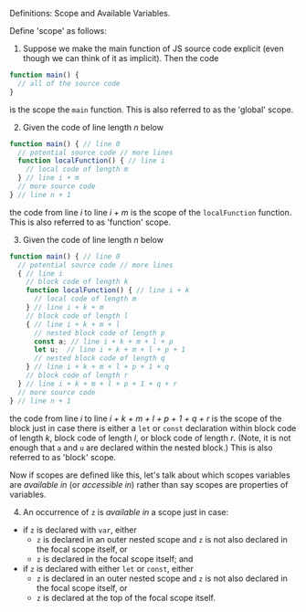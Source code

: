Definitions: Scope and Available Variables.

Define 'scope' as follows:

1. Suppose we make the main function of JS source code explicit (even though we can think of it as implicit). Then the code

```js
function main() {
  // all of the source code
}
```

is the scope the `main` function. This is also referred to as the 'global' scope.

2. Given the code of line length _n_ below

```js
function main() { // line 0
  // potential source code // more lines
  function localFunction() { // line i
    // local code of length m
  } // line i + m
  // more source code
} // line n + 1
```

the code from line _i_ to line _i + m_ is the scope of the `localFunction` function. This is also referred to as 'function' scope.

3. Given the code of line length _n_ below

```js
function main() { // line 0
  // potential source code // more lines
  { // line i
    // block code of length k
    function localFunction() { // line i + k
      // local code of length m
    } // line i + k + m
    // block code of length l
    { // line i + k + m + l
      // nested block code of length p
      const a; // line i + k + m + l + p
      let u;  // line i + k + m + l + p + 1
      // nested block code of length q
    } // line i + k + m + l + p + 1 + q
    // block code of length r
  } // line i + k + m + l + p + 1 + q + r
  // more source code
} // line n + 1
```

the code from line _i_ to line _i + k + m + l + p + 1 + q + r_ is the scope of the block just in case there is either a `let` or `const` declaration within block code of length _k_, block code of length _l_, or block code of length _r_. (Note, it is not enough that `a` and `u` are declared within the nested block.) This is also referred to as 'block' scope.

Now if scopes are defined like this, let's talk about which scopes variables are _available in_ (or _accessible in_) rather than say scopes are properties of variables.

4. An occurrence of `z` is _available in_ a scope just in case:
  - if `z` is declared with `var`, either
    - `z` is declared in an outer nested scope and `z` is not also declared in the focal scope itself, or
    - `z` is declared in the focal scope itself; and
  - if `z` is declared with either `let` or `const`, either
    - `z` is declared in an outer nested scope and `z` is not also declared in the focal scope itself, or
    - `z` is declared at the top of the focal scope itself.
